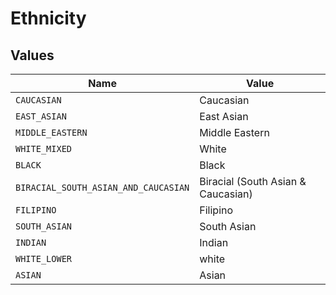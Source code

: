 # Ethnicity


## Values

| Name                                 | Value                                |
| ------------------------------------ | ------------------------------------ |
| `CAUCASIAN`                          | Caucasian                            |
| `EAST_ASIAN`                         | East Asian                           |
| `MIDDLE_EASTERN`                     | Middle Eastern                       |
| `WHITE_MIXED`                        | White                                |
| `BLACK`                              | Black                                |
| `BIRACIAL_SOUTH_ASIAN_AND_CAUCASIAN` | Biracial (South Asian & Caucasian)   |
| `FILIPINO`                           | Filipino                             |
| `SOUTH_ASIAN`                        | South Asian                          |
| `INDIAN`                             | Indian                               |
| `WHITE_LOWER`                        | white                                |
| `ASIAN`                              | Asian                                |